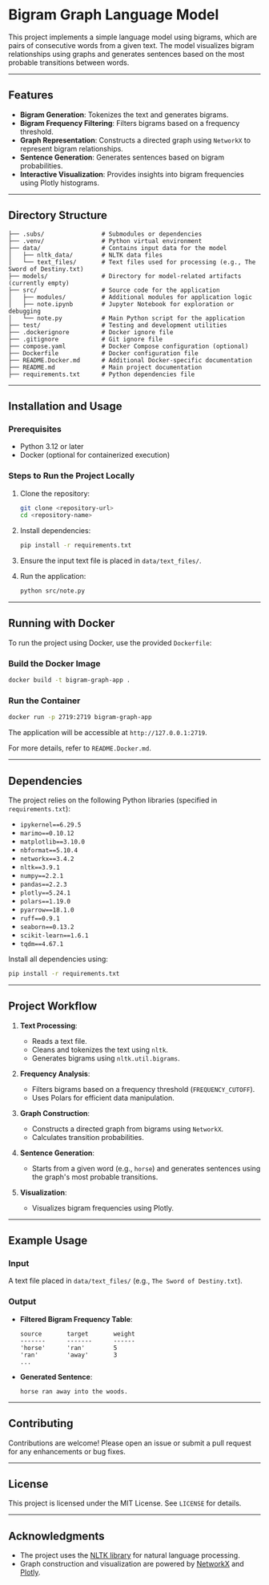 # Bigram Graph Language Model

This project implements a simple language model using bigrams, which are pairs of consecutive words from a given text. The model visualizes bigram relationships using graphs and generates sentences based on the most probable transitions between words.

---

## Features
- **Bigram Generation**: Tokenizes the text and generates bigrams.
- **Bigram Frequency Filtering**: Filters bigrams based on a frequency threshold.
- **Graph Representation**: Constructs a directed graph using `NetworkX` to represent bigram relationships.
- **Sentence Generation**: Generates sentences based on bigram probabilities.
- **Interactive Visualization**: Provides insights into bigram frequencies using Plotly histograms.

---

## Directory Structure
```
├── .subs/                # Submodules or dependencies
├── .venv/                # Python virtual environment
├── data/                 # Contains input data for the model
│   ├── nltk_data/        # NLTK data files
│   └── text_files/       # Text files used for processing (e.g., The Sword of Destiny.txt)
├── models/               # Directory for model-related artifacts (currently empty)
├── src/                  # Source code for the application
│   ├── modules/          # Additional modules for application logic
│   ├── note.ipynb        # Jupyter Notebook for exploration or debugging
│   └── note.py           # Main Python script for the application
├── test/                 # Testing and development utilities
├── .dockerignore         # Docker ignore file
├── .gitignore            # Git ignore file
├── compose.yaml          # Docker Compose configuration (optional)
├── Dockerfile            # Docker configuration file
├── README.Docker.md      # Additional Docker-specific documentation
├── README.md             # Main project documentation
├── requirements.txt      # Python dependencies file
```

---

## Installation and Usage

### Prerequisites
- Python 3.12 or later
- Docker (optional for containerized execution)

### Steps to Run the Project Locally
1. Clone the repository:
   ```bash
   git clone <repository-url>
   cd <repository-name>
   ```

2. Install dependencies:
   ```bash
   pip install -r requirements.txt
   ```

3. Ensure the input text file is placed in `data/text_files/`.

4. Run the application:
   ```bash
   python src/note.py
   ```

---

## Running with Docker

To run the project using Docker, use the provided `Dockerfile`:

### Build the Docker Image
```bash
docker build -t bigram-graph-app .
```

### Run the Container
```bash
docker run -p 2719:2719 bigram-graph-app
```

The application will be accessible at `http://127.0.0.1:2719`.

For more details, refer to `README.Docker.md`.

---

## Dependencies

The project relies on the following Python libraries (specified in `requirements.txt`):
- `ipykernel==6.29.5`
- `marimo==0.10.12`
- `matplotlib==3.10.0`
- `nbformat==5.10.4`
- `networkx==3.4.2`
- `nltk==3.9.1`
- `numpy==2.2.1`
- `pandas==2.2.3`
- `plotly==5.24.1`
- `polars==1.19.0`
- `pyarrow==18.1.0`
- `ruff==0.9.1`
- `seaborn==0.13.2`
- `scikit-learn==1.6.1`
- `tqdm==4.67.1`

Install all dependencies using:
```bash
pip install -r requirements.txt
```

---

## Project Workflow

1. **Text Processing**:
   - Reads a text file.
   - Cleans and tokenizes the text using `nltk`.
   - Generates bigrams using `nltk.util.bigrams`.

2. **Frequency Analysis**:
   - Filters bigrams based on a frequency threshold (`FREQUENCY_CUTOFF`).
   - Uses Polars for efficient data manipulation.

3. **Graph Construction**:
   - Constructs a directed graph from bigrams using `NetworkX`.
   - Calculates transition probabilities.

4. **Sentence Generation**:
   - Starts from a given word (e.g., `horse`) and generates sentences using the graph's most probable transitions.

5. **Visualization**:
   - Visualizes bigram frequencies using Plotly.

---

## Example Usage

### Input
A text file placed in `data/text_files/` (e.g., `The Sword of Destiny.txt`).

### Output
- **Filtered Bigram Frequency Table**:
  ```
  source       target       weight
  -------      -------      ------
  'horse'      'ran'        5
  'ran'        'away'       3
  ...
  ```
- **Generated Sentence**:
  ```
  horse ran away into the woods.
  ```

---

## Contributing

Contributions are welcome! Please open an issue or submit a pull request for any enhancements or bug fixes.

---

## License

This project is licensed under the MIT License. See `LICENSE` for details.

---

## Acknowledgments

- The project uses the [NLTK library](https://www.nltk.org/) for natural language processing.
- Graph construction and visualization are powered by [NetworkX](https://networkx.org/) and [Plotly](https://plotly.com/).